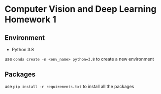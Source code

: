 # Computer Vision and Deep Learning Homework 1

## Environment
- Python 3.8

use `conda create -n <env_name> python=3.8` to create a new environment

## Packages
use `pip install -r requirements.txt` to install all the packages